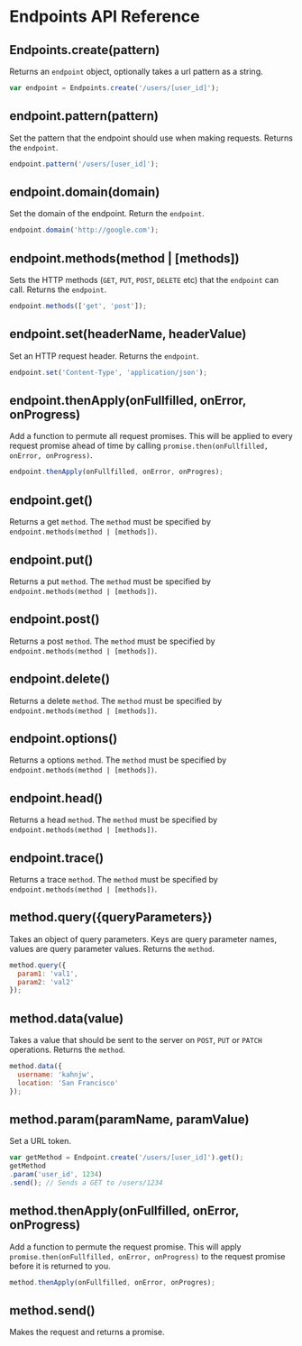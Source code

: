 # Endpoints API Reference

## Endpoints.create(pattern)

Returns an `endpoint` object, optionally takes a url pattern as a string.

```javascript
var endpoint = Endpoints.create('/users/[user_id]');
```

## endpoint.pattern(pattern)

Set the pattern that the endpoint should use when making requests. Returns the `endpoint`.

```javascript
endpoint.pattern('/users/[user_id]');
```

## endpoint.domain(domain)

Set the domain of the endpoint. Return the `endpoint`.

```javascript
endpoint.domain('http://google.com');
```

## endpoint.methods(method | [methods])

Sets the HTTP methods (`GET`, `PUT`, `POST`, `DELETE` etc) that the `endpoint` can call. Returns the `endpoint`.

```javascript
endpoint.methods(['get', 'post']);
```

## endpoint.set(headerName, headerValue)

Set an HTTP request header. Returns the `endpoint`.

```javascript
endpoint.set('Content-Type', 'application/json');
```

## endpoint.thenApply(onFullfilled, onError, onProgress)

Add a function to permute all request promises. This will be applied to every request promise ahead of time by calling `promise.then(onFullfilled, onError, onProgress)`.

```javascript
endpoint.thenApply(onFullfilled, onError, onProgres);
```

## endpoint.get()

Returns a get `method`. The `method` must be specified by `endpoint.methods(method | [methods])`.

## endpoint.put()

Returns a put `method`. The `method` must be specified by `endpoint.methods(method | [methods])`.

## endpoint.post()

Returns a post `method`. The `method` must be specified by `endpoint.methods(method | [methods])`.

## endpoint.delete()

Returns a delete `method`. The `method` must be specified by `endpoint.methods(method | [methods])`.

## endpoint.options()

Returns a options `method`. The `method` must be specified by `endpoint.methods(method | [methods])`.

## endpoint.head()

Returns a head `method`. The `method` must be specified by `endpoint.methods(method | [methods])`.

## endpoint.trace()

Returns a trace `method`. The `method` must be specified by `endpoint.methods(method | [methods])`.

## method.query({queryParameters})

Takes an object of query parameters. Keys are query parameter names, values are query parameter values. Returns the `method`.

```javascript
method.query({
  param1: 'val1',
  param2: 'val2'
});
```

## method.data(value)

Takes a value that should be sent to the server on `POST`, `PUT` or `PATCH` operations. Returns the `method`.

```javascript
method.data({
  username: 'kahnjw',
  location: 'San Francisco'
});
```

## method.param(paramName, paramValue)

Set a URL token.

```javascript
var getMethod = Endpoint.create('/users/[user_id]').get();
getMethod
.param('user_id', 1234)
.send(); // Sends a GET to /users/1234
```

## method.thenApply(onFullfilled, onError, onProgress)

Add a function to permute the request promise. This will apply `promise.then(onFullfilled, onError, onProgress)` to the request promise before it is returned to you.

```javascript
method.thenApply(onFullfilled, onError, onProgres);
```

## method.send()

Makes the request and returns a promise.
